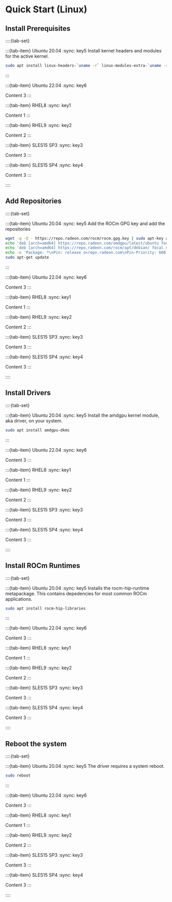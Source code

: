 # Quick Start (Linux)

## Install Prerequisites

::::{tab-set}

:::{tab-item} Ubuntu 20.04
:sync: key5
Install kernel headers and modules for the active kernel.

```bash
sudo apt install linux-headers-`uname -r` linux-modules-extra-`uname -r`
```

:::

:::{tab-item} Ubuntu 22.04
:sync: key6

Content 3
:::

:::{tab-item} RHEL8
:sync: key1

Content 1
:::

:::{tab-item} RHEL9
:sync: key2

Content 2
:::

:::{tab-item} SLES15 SP3
:sync: key3

Content 3
:::

:::{tab-item} SLES15 SP4
:sync: key4

Content 3
:::

::::

## Add Repositories

::::{tab-set}

:::{tab-item} Ubuntu 20.04
:sync: key5
Add the ROCm GPG key and add the repositories

```bash
wget -q -O - https://repo.radeon.com/rocm/rocm.gpg.key | sudo apt-key add -
echo 'deb [arch=amd64] https://repo.radeon.com/amdgpu/latest/ubuntu focal main' | sudo tee /etc/apt/sources.list.d/amdgpu.list
echo 'deb [arch=amd64] https://repo.radeon.com/rocm/apt/debian/ focal main' | sudo tee /etc/apt/sources.list.d/rocm.list
echo -e 'Package: *\nPin: release o=repo.radeon.com\nPin-Priority: 600' | sudo tee /etc/apt/preferences.d/rocm-pin-600
sudo apt-get update
```

:::

:::{tab-item} Ubuntu 22.04
:sync: key6

Content 3
:::

:::{tab-item} RHEL8
:sync: key1

Content 1
:::

:::{tab-item} RHEL9
:sync: key2

Content 2
:::

:::{tab-item} SLES15 SP3
:sync: key3

Content 3
:::

:::{tab-item} SLES15 SP4
:sync: key4

Content 3
:::

::::

## Install Drivers

::::{tab-set}

:::{tab-item} Ubuntu 20.04
:sync: key5
Install the amdgpu kernel module, aka driver, on your system.

```bash
sudo apt install amdgpu-dkms
```

:::

:::{tab-item} Ubuntu 22.04
:sync: key6

Content 3
:::

:::{tab-item} RHEL8
:sync: key1

Content 1
:::

:::{tab-item} RHEL9
:sync: key2

Content 2
:::

:::{tab-item} SLES15 SP3
:sync: key3

Content 3
:::

:::{tab-item} SLES15 SP4
:sync: key4

Content 3
:::

::::

## Install ROCm Runtimes

::::{tab-set}

:::{tab-item} Ubuntu 20.04
:sync: key5
Installs the rocm-hip-runtime metapackage. This contains depedencies for most
common ROCm applications.

```bash
sudo apt install rocm-hip-libraries
```

:::

:::{tab-item} Ubuntu 22.04
:sync: key6

Content 3
:::

:::{tab-item} RHEL8
:sync: key1

Content 1
:::

:::{tab-item} RHEL9
:sync: key2

Content 2
:::

:::{tab-item} SLES15 SP3
:sync: key3

Content 3
:::

:::{tab-item} SLES15 SP4
:sync: key4

Content 3
:::

::::

## Reboot the system

::::{tab-set}

:::{tab-item} Ubuntu 20.04
:sync: key5
The driver requires a system reboot.

```bash
sudo reboot
```

:::

:::{tab-item} Ubuntu 22.04
:sync: key6

Content 3
:::

:::{tab-item} RHEL8
:sync: key1

Content 1
:::

:::{tab-item} RHEL9
:sync: key2

Content 2
:::

:::{tab-item} SLES15 SP3
:sync: key3

Content 3
:::

:::{tab-item} SLES15 SP4
:sync: key4

Content 3
:::

::::
